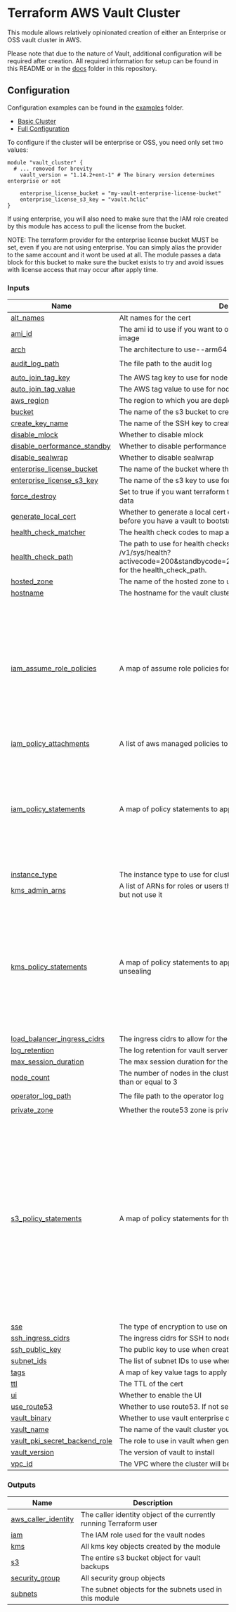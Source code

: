 <!-- BEGIN_TF_DOCS -->
<!-- THESE DOCS ARE GENERATED.  Update doc.md in the .github/docs directory to make changes.
Update this file with the following command from the root of the repo:
terraform-docs -c ./.github/docs/.terraform-docs.yml .
-->
# Terraform AWS Vault Cluster

This module allows relatively opinionated creation of either an Enterprise or OSS vault cluster in AWS.

Please note that due to the nature of Vault, additional configuration will be required after creation. All required information for setup can be found in this README or in the [docs](./docs) folder in this repository.

## Configuration

Configuration examples can be found in the [examples](./examples) folder.

- [Basic Cluster](./examples/basic/vault_cluster.tf)
- [Full Configuration](./examples/full/vault_cluster.tf)

To configure if the cluster will be enterprise or OSS, you need only set two values:

```hcl
module "vault_cluster" {
  # ... removed for brevity
    vault_version = "1.14.2+ent-1" # The binary version determines enterprise or not

    enterprise_license_bucket = "my-vault-enterprise-license-bucket"
    enterprise_license_s3_key = "vault.hclic"
}
```

If using enterprise, you will also need to make sure that the IAM role created by this module has access to pull the license from the bucket.

NOTE: The terraform provider for the enterprise license bucket MUST be set, even if you are not using enterprise. You can simply alias the provider to the same account and it wont be used at all. The module passes a data block for this bucket to make sure the bucket exists to try and avoid issues with license access that may occur after apply time.

### Inputs

| Name | Description | Type | Default | Required |
|------|-------------|------|---------|:--------:|
| <a name="input_alt_names"></a> [alt_names](#input_alt_names) | Alt names for the cert | `list(string)` | `null` | no |
| <a name="input_ami_id"></a> [ami_id](#input_ami_id) | The ami id to use if you want to override the default most recent ubuntu image | `string` | `null` | no |
| <a name="input_arch"></a> [arch](#input_arch) | The architecture to use--arm64 or amd64 | `string` | `"arm64"` | no |
| <a name="input_audit_log_path"></a> [audit_log_path](#input_audit_log_path) | The file path to the audit log | `string` | `"/opt/log/vault-audit.log"` | no |
| <a name="input_auto_join_tag_key"></a> [auto_join_tag_key](#input_auto_join_tag_key) | The AWS tag key to use for node self discovery | `string` | `null` | no |
| <a name="input_auto_join_tag_value"></a> [auto_join_tag_value](#input_auto_join_tag_value) | The AWS tag value to use for node self discovery | `string` | `"server"` | no |
| <a name="input_aws_region"></a> [aws_region](#input_aws_region) | The region to which you are deploying | `string` | `"us-east-1"` | no |
| <a name="input_bucket"></a> [bucket](#input_bucket) | The name of the s3 bucket to create for backup | `string` | n/a | yes |
| <a name="input_create_key_name"></a> [create_key_name](#input_create_key_name) | The name of the SSH key to create | `string` | n/a | yes |
| <a name="input_disable_mlock"></a> [disable_mlock](#input_disable_mlock) | Whether to disable mlock | `bool` | `true` | no |
| <a name="input_disable_performance_standby"></a> [disable_performance_standby](#input_disable_performance_standby) | Whether to disable performance standby | `bool` | `true` | no |
| <a name="input_disable_sealwrap"></a> [disable_sealwrap](#input_disable_sealwrap) | Whether to disable sealwrap | `bool` | `true` | no |
| <a name="input_enterprise_license_bucket"></a> [enterprise_license_bucket](#input_enterprise_license_bucket) | The name of the bucket where the enterprise license file is stored | `string` | `null` | no |
| <a name="input_enterprise_license_s3_key"></a> [enterprise_license_s3_key](#input_enterprise_license_s3_key) | The name of the s3 key to use for the enterprise license | `string` | `"vault.hclic"` | no |
| <a name="input_force_destroy"></a> [force_destroy](#input_force_destroy) | Set to true if you want terraform to destroy the bucket, even if it has data | `bool` | `false` | no |
| <a name="input_generate_local_cert"></a> [generate_local_cert](#input_generate_local_cert) | Whether to generate a local cert or use vault. Good for first time setups before you have a vault to bootstrap | `bool` | `false` | no |
| <a name="input_health_check_matcher"></a> [health_check_matcher](#input_health_check_matcher) | The health check codes to map against. Add 472 for DR replicas | `string` | `"200"` | no |
| <a name="input_health_check_path"></a> [health_check_path](#input_health_check_path) | The path to use for health checks.  For uninitialized nodes, use /v1/sys/health?activecode=200&standbycode=200&sealedcode=200&uninitcode=200 for the health_check_path. | `string` | `"/v1/sys/health"` | no |
| <a name="input_hosted_zone"></a> [hosted_zone](#input_hosted_zone) | The name of the hosted zone to use | `string` | `null` | no |
| <a name="input_hostname"></a> [hostname](#input_hostname) | The hostname for the vault cluster | `string` | n/a | yes |
| <a name="input_iam_assume_role_policies"></a> [iam_assume_role_policies](#input_iam_assume_role_policies) | A map of assume role policies for the iam role | <pre>map(object({<br>    sid    = optional(string)<br>    effect = optional(string, "Allow")<br>    principals = list(object({<br>      type        = string<br>      identifiers = list(string)<br>    }))<br>    actions = list(string)<br>    conditions = optional(list(object({<br>      test     = string<br>      variable = string<br>      values   = list(string)<br>    })), null)<br>  }))</pre> | `{}` | no |
| <a name="input_iam_policy_attachments"></a> [iam_policy_attachments](#input_iam_policy_attachments) | A list of aws managed policies to attach to the iam role | `list(string)` | `[]` | no |
| <a name="input_iam_policy_statements"></a> [iam_policy_statements](#input_iam_policy_statements) | A map of policy statements to apply to the iam role | <pre>map(object({<br>    sid         = optional(string)<br>    effect      = optional(string, "Allow")<br>    actions     = list(string)<br>    not_actions = optional(list(string))<br>    resources   = optional(list(string))<br>    conditions = optional(list(object({<br>      test     = string<br>      variable = string<br>      values   = list(string)<br>    })))<br>  }))</pre> | `{}` | no |
| <a name="input_instance_type"></a> [instance_type](#input_instance_type) | The instance type to use for cluster instances | `string` | `"t4g.medium"` | no |
| <a name="input_kms_admin_arns"></a> [kms_admin_arns](#input_kms_admin_arns) | A list of ARNs for roles or users that should be able to administer the key but not use it | `list(string)` | `null` | no |
| <a name="input_kms_policy_statements"></a> [kms_policy_statements](#input_kms_policy_statements) | A map of policy statements to apply to the kms key use for vault unsealing | <pre>map(object({<br>    sid    = string<br>    effect = string<br>    principals = list(object({<br>      type        = string<br>      identifiers = list(string)<br>    }))<br>    actions = list(string)<br>    conditions = optional(list(object({<br>      test     = string<br>      variable = string<br>      values   = list(string)<br>    })), [])<br>  }))</pre> | `null` | no |
| <a name="input_load_balancer_ingress_cidrs"></a> [load_balancer_ingress_cidrs](#input_load_balancer_ingress_cidrs) | The ingress cidrs to allow for the load balancer | `list(string)` | n/a | yes |
| <a name="input_log_retention"></a> [log_retention](#input_log_retention) | The log retention for vault server logs | `number` | `731` | no |
| <a name="input_max_session_duration"></a> [max_session_duration](#input_max_session_duration) | The max session duration for the iam role | `number` | `3600` | no |
| <a name="input_node_count"></a> [node_count](#input_node_count) | The number of nodes in the cluster.  Must be an odd number greater than or equal to 3 | `number` | `3` | no |
| <a name="input_operator_log_path"></a> [operator_log_path](#input_operator_log_path) | The file path to the operator log | `string` | `"/var/log/vault-operator.log"` | no |
| <a name="input_private_zone"></a> [private_zone](#input_private_zone) | Whether the route53 zone is private or not | `bool` | `true` | no |
| <a name="input_s3_policy_statements"></a> [s3_policy_statements](#input_s3_policy_statements) | A map of policy statements for the s3 bucket | <pre>map(object({<br>    sid    = string<br>    effect = string<br>    principals = optional(list(object({<br>      type        = string<br>      identifiers = list(string)<br>    })))<br>    not_principals = optional(list(object({<br>      type        = string<br>      identifiers = list(string)<br>    })))<br>    actions       = optional(list(string))<br>    not_actions   = optional(list(string))<br>    resources     = optional(list(string), [])<br>    not_resources = optional(list(string))<br>    conditions = optional(list(object({<br>      test     = string<br>      variable = string<br>      values   = list(string)<br>    })))<br>  }))</pre> | `{}` | no |
| <a name="input_sse"></a> [sse](#input_sse) | The type of encryption to use on the s3 bucket | `string` | `"AES256"` | no |
| <a name="input_ssh_ingress_cidrs"></a> [ssh_ingress_cidrs](#input_ssh_ingress_cidrs) | The ingress cidrs for SSH to nodes | `list(string)` | n/a | yes |
| <a name="input_ssh_public_key"></a> [ssh_public_key](#input_ssh_public_key) | The public key to use when creating an SSH key | `string` | n/a | yes |
| <a name="input_subnet_ids"></a> [subnet_ids](#input_subnet_ids) | The list of subnet IDs to use when deploying vault | `list(string)` | n/a | yes |
| <a name="input_tags"></a> [tags](#input_tags) | A map of key value tags to apply to all AWS resources | `map(string)` | n/a | yes |
| <a name="input_ttl"></a> [ttl](#input_ttl) | The TTL of the cert | `string` | `"8760h"` | no |
| <a name="input_ui"></a> [ui](#input_ui) | Whether to enable the UI | `bool` | `true` | no |
| <a name="input_use_route53"></a> [use_route53](#input_use_route53) | Whether to use route53. If not selected, hostname will not be managed. | `bool` | `true` | no |
| <a name="input_vault_binary"></a> [vault_binary](#input_vault_binary) | Whether to use vault enterprise or not | `string` | `"vault"` | no |
| <a name="input_vault_name"></a> [vault_name](#input_vault_name) | The name of the vault cluster you wish to create | `string` | n/a | yes |
| <a name="input_vault_pki_secret_backend_role"></a> [vault_pki_secret_backend_role](#input_vault_pki_secret_backend_role) | The role to use in vault when generating the cert | `string` | `"pki"` | no |
| <a name="input_vault_version"></a> [vault_version](#input_vault_version) | The version of vault to install | `string` | n/a | yes |
| <a name="input_vpc_id"></a> [vpc_id](#input_vpc_id) | The VPC where the cluster will be deployed | `string` | n/a | yes |

### Outputs

| Name | Description |
|------|-------------|
| <a name="output_aws_caller_identity"></a> [aws_caller_identity](#output_aws_caller_identity) | The caller identity object of the currently running Terraform user |
| <a name="output_iam"></a> [iam](#output_iam) | The IAM role used for the vault nodes |
| <a name="output_kms"></a> [kms](#output_kms) | All kms key objects created by the module |
| <a name="output_s3"></a> [s3](#output_s3) | The entire s3 bucket object for vault backups |
| <a name="output_security_group"></a> [security_group](#output_security_group) | All security group objects |
| <a name="output_subnets"></a> [subnets](#output_subnets) | The subnet objects for the subnets used in this module |
<!-- END_TF_DOCS -->